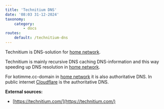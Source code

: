 ```yaml
---
title: 'Technitium DNS'
date: '08:03 31-12-2024'
taxonomy:
    category:
        - docs
routes:
    default: /technitium-dns
---
```


Technitium is DNS-solution for [home network](/lan).

Technitium is mainly recursive DNS caching DNS-information and this way speeding up DNS resolution in [home network](/lan).

For kotimme.cc-domain in [home network](/lan) it is also authoritative DNS. In public internet [Cloudflare](/cloudflare) is the authoritative DNS.


**External sources:**
* [https://technitium.com/](https://technitium.com/)